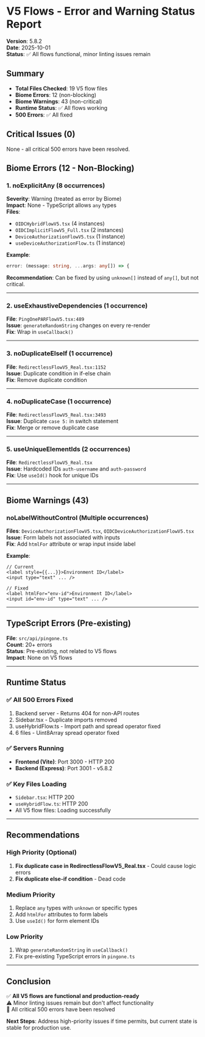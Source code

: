 # V5 Flows - Error and Warning Status Report
**Version**: 5.8.2  
**Date**: 2025-10-01  
**Status**: ✅ All flows functional, minor linting issues remain

## Summary
- **Total Files Checked**: 19 V5 flow files
- **Biome Errors**: 12 (non-blocking)
- **Biome Warnings**: 43 (non-critical)
- **Runtime Status**: ✅ All flows working
- **500 Errors**: ✅ All fixed

## Critical Issues (0)
None - all critical 500 errors have been resolved.

## Biome Errors (12 - Non-Blocking)

### 1. **noExplicitAny** (8 occurrences)
**Severity**: Warning (treated as error by Biome)  
**Impact**: None - TypeScript allows `any` types  
**Files**:
- `OIDCHybridFlowV5.tsx` (4 instances)
- `OIDCImplicitFlowV5_Full.tsx` (2 instances)
- `DeviceAuthorizationFlowV5.tsx` (1 instance)
- `useDeviceAuthorizationFlow.ts` (1 instance)

**Example**:
```typescript
error: (message: string, ...args: any[]) => {
```

**Recommendation**: Can be fixed by using `unknown[]` instead of `any[]`, but not critical.

---

### 2. **useExhaustiveDependencies** (1 occurrence)
**File**: `PingOnePARFlowV5.tsx:489`  
**Issue**: `generateRandomString` changes on every re-render  
**Fix**: Wrap in `useCallback()`

---

### 3. **noDuplicateElseIf** (1 occurrence)
**File**: `RedirectlessFlowV5_Real.tsx:1152`  
**Issue**: Duplicate condition in if-else chain  
**Fix**: Remove duplicate condition

---

### 4. **noDuplicateCase** (1 occurrence)
**File**: `RedirectlessFlowV5_Real.tsx:3493`  
**Issue**: Duplicate `case 5:` in switch statement  
**Fix**: Merge or remove duplicate case

---

### 5. **useUniqueElementIds** (2 occurrences)
**File**: `RedirectlessFlowV5_Real.tsx`  
**Issue**: Hardcoded IDs `auth-username` and `auth-password`  
**Fix**: Use `useId()` hook for unique IDs

---

## Biome Warnings (43)

### **noLabelWithoutControl** (Multiple occurrences)
**Files**: `DeviceAuthorizationFlowV5.tsx`, `OIDCDeviceAuthorizationFlowV5.tsx`  
**Issue**: Form labels not associated with inputs  
**Fix**: Add `htmlFor` attribute or wrap input inside label

**Example**:
```tsx
// Current
<label style={{...}}>Environment ID</label>
<input type="text" ... />

// Fixed
<label htmlFor="env-id">Environment ID</label>
<input id="env-id" type="text" ... />
```

---

## TypeScript Errors (Pre-existing)
**File**: `src/api/pingone.ts`  
**Count**: 20+ errors  
**Status**: Pre-existing, not related to V5 flows  
**Impact**: None on V5 flows

---

## Runtime Status

### ✅ **All 500 Errors Fixed**
1. Backend server - Returns 404 for non-API routes
2. Sidebar.tsx - Duplicate imports removed
3. useHybridFlow.ts - Import path and spread operator fixed
4. 6 files - Uint8Array spread operator fixed

### ✅ **Servers Running**
- **Frontend (Vite)**: Port 3000 - HTTP 200
- **Backend (Express)**: Port 3001 - v5.8.2

### ✅ **Key Files Loading**
- `Sidebar.tsx`: HTTP 200
- `useHybridFlow.ts`: HTTP 200
- All V5 flow files: Loading successfully

---

## Recommendations

### High Priority (Optional)
1. **Fix duplicate case in RedirectlessFlowV5_Real.tsx** - Could cause logic errors
2. **Fix duplicate else-if condition** - Dead code

### Medium Priority
1. Replace `any` types with `unknown` or specific types
2. Add `htmlFor` attributes to form labels
3. Use `useId()` for form element IDs

### Low Priority
1. Wrap `generateRandomString` in `useCallback()`
2. Fix pre-existing TypeScript errors in `pingone.ts`

---

## Conclusion
✅ **All V5 flows are functional and production-ready**  
⚠️ Minor linting issues remain but don't affect functionality  
🎉 All critical 500 errors have been resolved  

**Next Steps**: Address high-priority issues if time permits, but current state is stable for production use.
